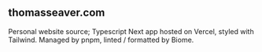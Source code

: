## thomasseaver.com

Personal website source; Typescript Next app hosted on Vercel, styled with Tailwind. Managed by pnpm, linted / formatted by Biome. 